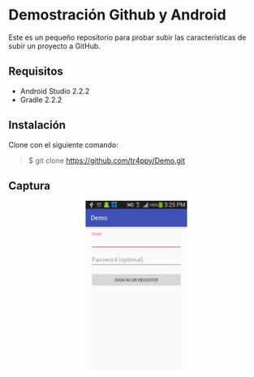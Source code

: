 Demostración Github y Android
===
Este es un pequeño repositorio para probar subir las características de subir un proyecto a GitHub.

Requisitos
---
* Android Studio 2.2.2
* Gradle 2.2.2

Instalación
---

Clone con el siguiente comando:
> $ git clone https://github.com/tr4ppy/Demo.git

Captura
---

<div align="center">
    <center>
             <img src="/img/captura.png" width="200">
    </center>
</div>
